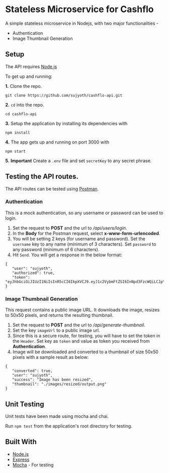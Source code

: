 # Stateless Microservice for Cashflo

A simple stateless microservice in Nodejs, with two major functionalities -

 * Authentication
 * Image Thumbnail Generation


## Setup

The API requires [Node.js](https://nodejs.org/en/download/)

To get up and running: 

**1.** Clone the repo.
```
git clone https://github.com/sujyoth/cashflo-api.git
```

**2.**  ```cd``` into the repo.
```
cd cashflo-api
```

**3.**  Setup the application by installing its dependencies with
```
npm install
```

**4.**  The app gets up and running on port 3000 with 
```
npm start
```

**5.**  **Important** Create a ```.env``` file and set ```secretKey``` to any secret phrase.


## Testing the API routes.

The API routes can be tested using [Postman](https://www.getpostman.com/).

### Authentication
This is a mock authentication, so any username or password can be used to login.
 1. Set the request to **POST** and the url to _/api/users/login_. 
 2. In the **Body** for the Postman request, select **x-www-form-urlencoded**.
 3. You will be setting 2 keys (for username and password). Set the ```username``` key to any name (minimum of 3 characters). Set ```password``` to any password (minimum of 6 characters).
 4. Hit ```Send```. You will get a response in the below format:
 ```
 {
    "user": "sujyoth",
    "authorized": true,
    "token": "eyJhbGciOiJIUzI1NiIsInR5cCI6IkpXVCJ9.eyJ1c2VybmFtZSI6InNpd3FzcWQiLCJpYXQiOjE1ODk2MjcwMDcsImV4cCI6MTU4OTY0ODYwN30.LfBvkPrlOhU4y5ScsfnIxsNN9Jk2guIrU23jYPJtokg"
}
 ```
 

 ### Image Thumbnail Generation
This request contains a public image URL. It downloads the image, resizes to 50x50 pixels, and returns the resulting thumbnail.
 1. Set the request to **POST** and the url to _/api/generate-thumbnail_.
 2. Set the key ```imageUrl``` to a public image url.
 3. Since this is a secure route, for testing, you will have to set the token in the ```Header```. Set key as ```token``` and value as token you received from **Authentication**.
 4. Image will be downloaded and converted to a thumbnail of size 50x50 pixels with a sample result as below:
 ```
 {
    "converted": true,
    "user": "sujyoth",
    "success": "Image has been resized",
    "thumbnail": "./images/resized/output.png"
}
```


## Unit Testing

Unit tests have been made using mocha and chai.

Run ```npm test``` from the application's root directory for testing.
 

## Built With

 * [Node.js](https://nodejs.org)
 * [Express](https://expressjs.com/)
 * [Mocha](https://mochajs.org/) - For testing
